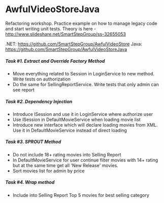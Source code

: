 AwfulVideoStoreJava
===================

Refactoring workshop. Practice example on how to manage legacy code and start writing unit tests. Theory is here - http://www.slideshare.net/SmartStepGroup/ss-32655053

.NET: https://github.com/SmartStepGroup/AwfulVideoStore
Java: https://github.com/SmartStepGroup/AwfulVideoStoreJava


##### Task #1. Extract and Override Factory Method
 - Move everything related to Session in LoginService to new method. Write tests on authorization
 - Do the same for SellingReportService. Write tests that only admin can see report

##### Task #2. Dependency Injection
 - Introduce ISession and use it in LoginService where authorize user
 - Use ISession in DefaultMovieService when loading movie list
 - Introduce new interface which will declare loading movies from XML. Use it in DefaultMovieService instead of direct loading

##### Task #3. SPROUT Method
 - Do not include 18+ rating movies into Selling Report
 - In DefaultMovieService for user continue filter movies with 14+ rating but at the same time get all 'New Release' movies.
 - Sort movies list for admin by price

##### Task #4. Wrap method
 - Include into Selling Report Top 5 movies for best selling category
